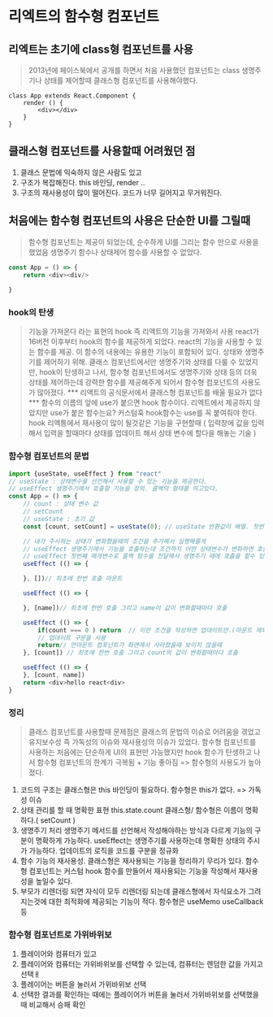 # 리엑트의 함수형 컴포넌트

## 리엑트는 초기에 class형 컴포넌트를 사용
> 2013년에 페이스북에서 공개를 하면서 처음 사용했던 컴포넌트는 class
> 생명주기나 상태를 제어할때 클래스형 컴포넌트를 사용해야했다.

```jS
class App extends React.Component {
    render () {
        <div></div>
    }
}
```
## 클래스형 컴포넌트를 사용할때 어려웠던 점
1. 클래스 문법에 익숙하지 않은 사람도 있고
2. 구조가 복잡해진다. this 바인딩, render .. 
3. 구조의 재사용성이 많이 떨어진다. 코드가 너무 길어지고 무거워진다. 

## 처음에는 함수형 컴포넌트의 사용은 단순한 UI를 그릴때 
> 함수형 컴포넌트는 제공이 되었는데, 순수하게 UI를 그리는 함수 만으로 사용을 했었음
> 생명주기 함수나 상태제어 함수를 사용할 수 없었다.
```js
const App = () => {
    return <div><div/> 
    
}

```
### hook의 탄생
> 기능을 가져온다 라는 표현의 hook 즉 리액트의 기능을 가져와서 사용
> react가 16버전 이후부터 hook의 함수를 제공하게 되었다. 
> react의 기능을 사용할 수 있는 함수를 제공. 이 함수의 내용에는 유용한 기능이 포함되어 있다. 상태와 생명주기를 제어하기 위해.
> 클래스 컴포넌트에서만 생명주기와 상태를 다룰 수 있었지만, hook이 탄생하고 나서, 
> 함수형 컴포넌트에서도 생명주기와 상태 등의 더욱 상태를 제어하는데 강력한 함수를 제공해주게 되어서 함수형 컴포넌트의 사용도가 많아졌다.
*** 리액트의 공식문서에서 클래스형 컴포넌트를 배울 필요가 없다 ***
> 함수의 이름의 앞에 use가 붙으면 hook 함수이다.
> 리엑트에서 제공하지 않았지만 use가 붙은 함수는요? 커스텀훅 
> hook함수는 use를 꼭 붙여줘야 한다.
> hook 리엑틍에서 재사용이 많이 될것같은 기능을 구현할때 ( 입력창에 값을 입력해서 입력을 할때마다 상태를 업데이트 해서 상태 변수에 할다을 해놓는 기술 )

### 함수형 컴포넌트의 문법
```js
import {useState, useEffect } from "react"
// useState : 상태변수를 선언해서 사용할 수 있는 기능을 제공한다.
// useEffect 생명주기에서 호출할 기능을 정의. 콜백의 형태를 띄고있다. 
const App = () => {
    // count : 상태 변수 값
    // setCount 
    // useState : 초기 값
    const [count, setCount] = useState(0); // useState 반환값이 배열. 첫번째 요소는 상태 변수의 값, 두번째 요소는 상태변수를 업데이트 하는 함수

    // 내가 주시하는 상태가 변화했을때의 조건을 추가해서 실행해줄게
    // useEffect 생명주기에서 기능을 호출하는데 조건까지 어떤 상태변수가 변화하면 호출할 기능
    // useEffect 첫번째 매개변수로 콜백 함수를 전달해서 생명주기 때에 호출을 할수 있고, 두번째 매개변수로 배열의 값을 전달을 하는데 이 배열이 빈배열이면 마운트. 배열에 주시할 값을 전달하게 되면 마운트 + update 전달한 값이 변경될때마다 호출되는 값
    useEffect (() => {

    }, [])// 최초에 한번 호출 마운트

    useEffect (() => {

    }, [name])// 최초에 한번 호출 그리고 name이 값이 변화할때마다 호출

    useEffect (() => {
        if(count === 0 ) return  // 이런 조건을 작성하면 업데이트만.(마운트 제외)
        // 업데이트 구문을 사용
        return// 언마운트 컴포넌트가 화면에서 사라졌을때 보이지 않을때
    }, [count]) // 최초에 한번 호출 그리고 count의 값이 변화할때마다 호출

    useEffect (() => {
    }, [count, name])
    return <div>hello react<div> 
}
```

### 정리 
> 클래스 컴포넌트를 사용할때 문제점은 클래스의 문법의 이슈로 어려움을 겪었고 유지보수성 즉 가독성의 이슈와 재사용성의 이슈가 있었다.
> 함수형 컴포넌트를 사용하는 처음에는 단순하게 UI의 표현만 가능했지만 hook 함수가 탄생하고 나서 함수형 컴포넌트의 한계가 극복됨 + 기능 좋아짐 =>  함수형의 사용도가 높아졌다.

1. 코드의 구조는 클래스형은 this 바인딩이 필요하다. 함수형은 this가 없다. => 가독성 이슈
2. 상태 관리를 할 때 명확한 표현 this.state.count 클래스형/ 함수형은 이름이 명확하다.( setCount )
3. 생명주기 처리 생명주기 메서드를 선언해서 작성해야하는 방식과 다르게 기능의 구분이 명확하게 가능하다. useEffect는 생명주기를 사용하는데 명확한 상태의 주시가 가능하다. 업데이트의 로직을 코드를 구분을 정규화
4. 함수 기능의 재사용성. 클래스형은 재사용되는 기능을 정리하기 무리가 있다. 함수형 컴포넌트는 커스텀 hook 함수를 만들어서 재사용되는 기능을 작성해서 재사용성을 높일수 있다.
5. 부모가 리렌더링 되면 자식이 모두 리렌더링 되는데 클래스형에서 자식요소가 그려지는것에 대한 최적화에 제공되는 기능이 적다. 함수형은 useMemo useCallback 등 

### 함수형 컴포넌트로 가위바위보
1. 플레이어와 컴퓨터가 있고
2. 플레이어와 컴퓨터는 가위바위보를 선택할 수 있는데, 컴퓨터는 렌덤한 값을 가지고 선택ㅐ
3. 플레이어는 버튼을 눌러서 가위바위보 선택
4. 선택한 결과를 확인하는 때에는 플레이어가 버튼을 눌러서 가위바위보를 선택했을때 비교해서 승패 확인
